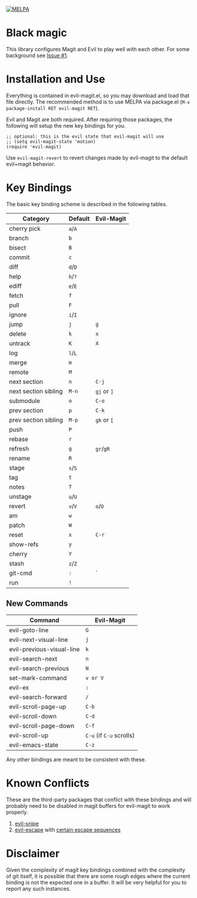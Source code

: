 [![MELPA](http://melpa.org/packages/evil-magit-badge.svg)](http://melpa.org/#/evil-magit)

Black magic
===========

This library configures Magit and Evil to play well with each other. For some
background see [Issue #1](https://github.com/justbur/evil-magit/issues/1).

Installation and Use
====================

Everything is contained in evil-magit.el, so you may download and load that file
directly. The recommended method is to use MELPA via package.el (`M-x
package-install RET evil-magit RET`).

Evil and Magit are both required. After requiring those packages, the following
will setup the new key bindings for you.

```elisp
;; optional: this is the evil state that evil-magit will use
;; (setq evil-magit-state 'motion)
(require 'evil-magit)
```

Use `evil-magit-revert` to revert changes made by evil-magit to the default
evil+magit behavior.

Key Bindings
============

The basic key binding scheme is described in the following tables.

   Category              | Default | Evil-Magit
   ----------------------|---------|------------
   cherry pick           | `a`/`A` |
   branch                | `b`     |
   bisect                | `B`     |
   commit                | `c`     |
   diff                  | `d`/`D` |
   help                  | `h`/`?` |
   ediff                 | `e`/`E` |
   fetch                 | `f`     |
   pull                  | `F`     |
   ignore                | `i`/`I` |
   jump                  | `j`     | `g`
   delete                | `k`     | `x`
   untrack               | `K`     | `X`
   log                   | `l`/`L` |
   merge                 | `m`     |
   remote                | `M`     |
   next section          | `n`     | `C-j`
   next section sibling  | `M-n`   | `gj` or `]`
   submodule             | `o`     | `C-o`
   prev section          | `p`     | `C-k`
   prev section sibling  | `M-p`   | `gk` or `[`
   push                  | `P`     |
   rebase                | `r`     |
   refresh               | `g`     | `gr`/`gR`
   rename                | `R`     |
   stage                 | `s`/`S` |
   tag                   | `t`     |
   notes                 | `T`     |
   unstage               | `u`/`U` |
   revert                | `v`/`V` | `o`/`O`
   am                    | `w`     |
   patch                 | `W`     |
   reset                 | `x`     | `C-r`
   show-refs             | `y`     |
   cherry                | `Y`     |
   stash                 | `z`/`Z` |
   git-cmd               | `:`     | `|`
   run                   | `!`     |

New Commands
--------------

  Command                     | Evil-Magit
  ----------------------------|-------------------------
  evil-goto-line              | `G`
  evil-next-visual-line       | `j`
  evil-previous-visual-line   | `k`
  evil-search-next            | `n`
  evil-search-previous        | `N`
  set-mark-command            | `v or V`
  evil-ex                     | `:`
  evil-search-forward         | `/`
  evil-scroll-page-up         | `C-b`
  evil-scroll-down            | `C-d`
  evil-scroll-page-down       | `C-f`
  evil-scroll-up              | `C-u` (if `C-u` scrolls)
  evil-emacs-state            | `C-z`

Any other bindings are meant to be consistent with these.

Known Conflicts
===============

These are the third-party packages that conflict with these bindings and will
probably need to be disabled in magit buffers for evil-magit to work properly.

 1. [evil-snipe](https://github.com/hlissner/evil-snipe)
 2. [evil-escape](https://github.com/syl20bnr/evil-escape) with
    [certain escape sequences](https://github.com/justbur/evil-magit/issues/4)

Disclaimer
==========

Given the complexity of magit key bindings combined with the complexity of git
itself, it is possible that there are some rough edges where the current binding
is not the expected one in a buffer. It will be very helpful for you to report
any such instances.
